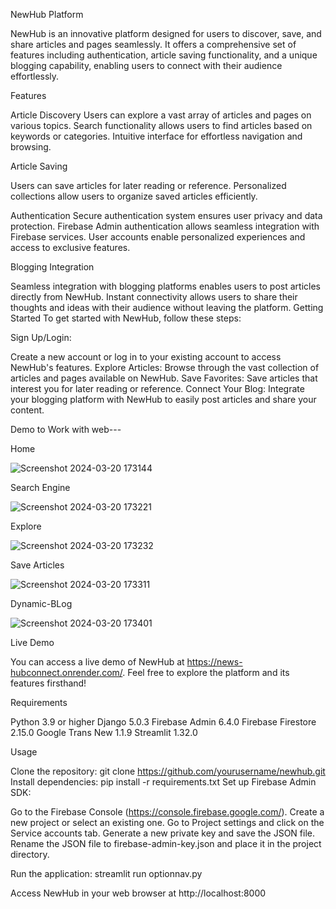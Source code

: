 NewHub Platform

NewHub is an innovative platform designed for users to discover, save, and share articles and pages seamlessly. It offers a comprehensive set of features including authentication, article saving functionality, and a unique blogging capability, enabling users to connect with their audience effortlessly.

Features

Article Discovery
Users can explore a vast array of articles and pages on various topics.
Search functionality allows users to find articles based on keywords or categories.
Intuitive interface for effortless navigation and browsing.

Article Saving

Users can save articles for later reading or reference.
Personalized collections allow users to organize saved articles efficiently.

Authentication
Secure authentication system ensures user privacy and data protection.
Firebase Admin authentication allows seamless integration with Firebase services.
User accounts enable personalized experiences and access to exclusive features.

Blogging Integration

Seamless integration with blogging platforms enables users to post articles directly from NewHub.
Instant connectivity allows users to share their thoughts and ideas with their audience without leaving the platform.
Getting Started
To get started with NewHub, follow these steps:

Sign Up/Login: 

Create a new account or log in to your existing account to access NewHub's features.
Explore Articles: Browse through the vast collection of articles and pages available on NewHub.
Save Favorites: Save articles that interest you for later reading or reference.
Connect Your Blog: Integrate your blogging platform with NewHub to easily post articles and share your content.



Demo to Work with web---

Home 

![Screenshot 2024-03-20 173144](https://github.com/dineshmaddi25/News-hubConnect/assets/123318750/3dcf5e93-f773-4b06-96bd-6264ef477299)

Search Engine

![Screenshot 2024-03-20 173221](https://github.com/dineshmaddi25/News-hubConnect/assets/123318750/7962a686-b95d-4a17-aa0e-6d4132cbdd8b)

Explore

![Screenshot 2024-03-20 173232](https://github.com/dineshmaddi25/News-hubConnect/assets/123318750/631d0f8e-a107-45d0-8b60-46779c7396ac)

Save Articles

![Screenshot 2024-03-20 173311](https://github.com/dineshmaddi25/News-hubConnect/assets/123318750/096f07e7-4e10-45d2-9476-148d62b33b8b)

Dynamic-BLog

![Screenshot 2024-03-20 173401](https://github.com/dineshmaddi25/News-hubConnect/assets/123318750/ef76c688-6384-4ba8-b023-f6553e444289)

Live Demo

You can access a live demo of NewHub at https://news-hubconnect.onrender.com/. 
Feel free to explore the platform and its features firsthand!

Requirements

Python 3.9 or higher
Django 5.0.3
Firebase Admin 6.4.0
Firebase Firestore 2.15.0
Google Trans New 1.1.9
Streamlit 1.32.0

Usage

Clone the repository: git clone https://github.com/yourusername/newhub.git
Install dependencies: pip install -r requirements.txt
Set up Firebase Admin SDK:

Go to the Firebase Console (https://console.firebase.google.com/).
Create a new project or select an existing one.
Go to Project settings and click on the Service accounts tab.
Generate a new private key and save the JSON file.
Rename the JSON file to firebase-admin-key.json and place it in the project directory.

Run the application: streamlit run optionnav.py

Access NewHub in your web browser 
at http://localhost:8000
